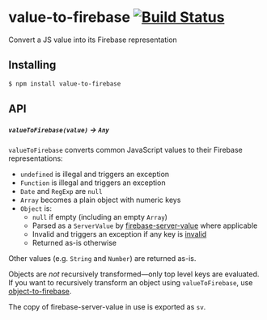 # value-to-firebase [![Build Status](https://travis-ci.org/bendrucker/value-to-firebase.svg?branch=master)](https://travis-ci.org/bendrucker/value-to-firebase)
Convert a JS value into its Firebase representation

## Installing

```sh
$ npm install value-to-firebase
```

## API

##### `valueToFirebase(value)` -> `Any`

`valueToFirebase` converts common JavaScript values to their Firebase representations:

* `undefined` is illegal and triggers an exception
* `Function` is illegal and triggers an exception
* `Date` and `RegExp` are `null`
* `Array` becomes a plain object with numeric keys
* `Object` is:
  * `null` if empty (including an empty `Array`)
  * Parsed as a `ServerValue` by [firebase-server-value](https://github.com/bendrucker/firebase-server-value) where applicable
  * Invalid and triggers an exception if any key is [invalid](https://github.com/bendrucker/firebase-validate-key)
  * Returned as-is otherwise

Other values (e.g. `String` and `Number`) are returned as-is. 

Objects are *not* recursively transformed—only top level keys are evaluated. If you want to recursively transform an object using `valueToFirebase`, use [object-to-firebase](https://github.com/bendrucker/object-to-firebase). 

The copy of firebase-server-value in use is exported as `sv`. 

